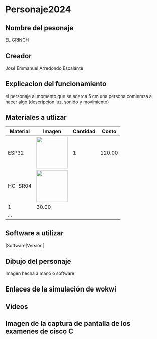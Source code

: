 # Personaje2024
## Nombre del pesonaje
EL GRINCH
## Creador
José Emmanuel Arredondo Escalante
## Explicacion del funcionamiento
el personaje al momento que se acerca 5 cm una persona comiemza a hacer algo (descripcion luz, sonido y movimiento)

## Materiales a utlizar
|Material|Imagen|Cantidad|Costo|
|--|--|--|--|
|ESP32|<img src="https://github.com/user-attachments/assets/0d280367-493e-4f7c-a587-36e1f822116b" width="100"/>|1|120.00|
|HC-SR04|<img width="100" src="https://github.com/user-attachments/assets/e8f3a364-83e3-4194-9eb1-15547012fb1b" />
|1|30.00|
|...||||

## Software a utilizar
|Software|Versión|

## Dibujo del personaje
Imagen hecha a mano o software 

## Enlaces de la simulación de wokwi

## Videos

## Imagen de la captura de pantalla de los examenes de cisco C


